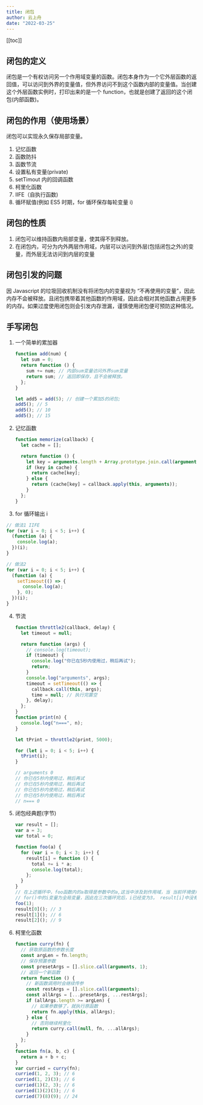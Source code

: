 ```yaml
---
title: 闭包
author: 云上舟
date: "2022-03-25"
---
```


[[toc]]

## 闭包的定义

闭包是一个有权访问另一个作用域变量的函数。闭包本身作为一个它外层函数的返回值，可以访问到外界的变量值，但外界访问不到这个函数内部的变量值。当创建这个外层函数实例时，打印出来的是一个 function，也就是创建了返回的这个闭包(内部函数)。

## 闭包的作用（使用场景）

闭包可以实现永久保存局部变量。

1. 记忆函数
2. 函数防抖
3. 函数节流
4. 设置私有变量(private)
5. setTimout 内的回调函数
6. 柯里化函数
7. IIFE（自执行函数)
8. 循环赋值(例如 ES5 时期，for 循环保存每轮变量 i)

## 闭包的性质

1.  闭包可以维持函数内局部变量，使其得不到释放。
2.  在闭包内，可分为内外两层作用域，内层可以访问到外层(包括闭包之外)的变量，而外层无法访问到内层的变量

## 闭包引发的问题

 因 Javascript 的垃圾回收机制没有将闭包内的变量视为 “不再使用的变量”，因此内存不会被释放。且闭包携带着其他函数的作用域，因此会相对其他函数占用更多的内存。如果过度使用闭包则会引发内存泄漏，谨慎使用闭包便可预防这种情况。

## 手写闭包

1. 一个简单的累加器

   ```js
   function add(num) {
     let sum = 0;
     return function () {
       sum += num; // 内部sum变量访问外界sum变量
       return sum; // 返回即保存，且不会被释放。
     };
   }

   let add5 = add(5); // 创建一个累加5的闭包;
   add5(); // 5
   add5(); // 10
   add5(); // 15
   ```

2. 记忆函数

   ```js
   function memorize(callback) {
     let cache = [];

     return function () {
       let key = arguments.length + Array.prototype.join.call(arguments, ",");
       if (key in cache) {
         return cache[key];
       } else {
         return (cache[key] = callback.apply(this, arguments));
       }
     };
   }
   ```

3. for 循环输出 i

```js
// 做法1 IIFE
for (var i = 0; i < 5; i++) {
  (function (a) {
    console.log(a);
  })(i);
}

// 做法2
for (var i = 0; i < 5; i++) {
  (function (a) {
    setTimeout(() => {
      console.log(a);
    }, 0);
  })(i);
}
```

4. 节流

   ```js
   function throttle2(callback, delay) {
     let timeout = null;

     return function (args) {
       // console.log(timeout);
       if (timeout) {
         console.log("你已在5秒内使用过，稍后再试");
         return;
       }
       console.log("arguments", args);
       timeout = setTimeout(() => {
         callback.call(this, args);
         time = null; // 执行完置空
       }, delay);
     };
   }
   function print(n) {
     console.log("n===", n);
   }

   let tPrint = throttle2(print, 5000);

   for (let i = 0; i < 5; i++) {
     tPrint(i);
   }

   // arguments 0
   // 你已在5秒内使用过，稍后再试
   // 你已在5秒内使用过，稍后再试
   // 你已在5秒内使用过，稍后再试
   // 你已在5秒内使用过，稍后再试
   // n=== 0
   ```

5. 闭包经典题(字节)

   ```js
   var result = [];
   var a = 3;
   var total = 0;

   function foo(a) {
     for (var i = 0; i < 3; i++) {
       result[i] = function () {
         total += i * a;
         console.log(total);
       };
     }
   }
   // 在上述循环中，foo函数内的a取得是参数中的a,这当中涉及到作用域，当 当前环境使用到a但没有声明该值时，便会往上一级作用域去寻找。
   // for()中的i变量为全局变量，因此在三次循环完后，i已经变为3。 result[i]中没有做IIFE处理，因此里面的i取的是全局变量i。所以total每次加的值是 3*1, 3*1 , 3*1
   foo(1);
   result[0](); // 3
   result[1](); // 6
   result[2](); // 9
   ```

6. 柯里化函数

   ```js
   function curry(fn) {
     // 获取原函数的参数长度
     const argLen = fn.length;
     // 保存预置参数
     const presetArgs = [].slice.call(arguments, 1);
     // 返回一个新函数
     return function () {
       // 新函数调用时会继续传参
       const restArgs = [].slice.call(arguments);
       const allArgs = [...presetArgs, ...restArgs];
       if (allArgs.length >= argLen) {
         // 如果参数够了，就执行原函数
         return fn.apply(this, allArgs);
       } else {
         // 否则继续柯里化
         return curry.call(null, fn, ...allArgs);
       }
     };
   }
   function fn(a, b, c) {
     return a + b + c;
   }
   var curried = curry(fn);
   curried(1, 2, 3); // 6
   curried(1, 2)(3); // 6
   curried(1)(2, 3); // 6
   curried(1)(2)(3); // 6
   curried(7)(8)(9); // 24
   ```

